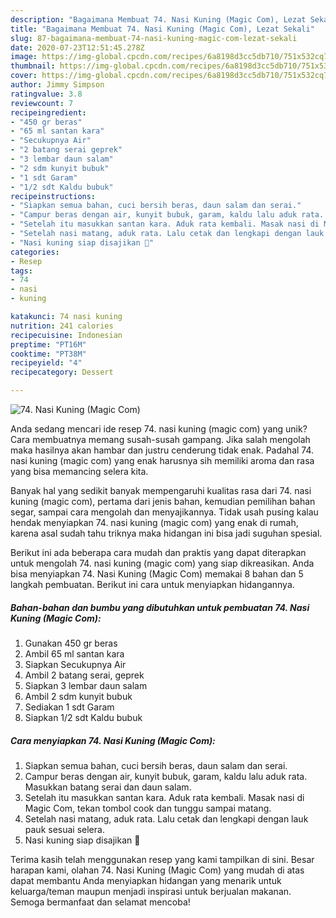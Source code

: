 ```yaml
---
description: "Bagaimana Membuat 74. Nasi Kuning (Magic Com), Lezat Sekali"
title: "Bagaimana Membuat 74. Nasi Kuning (Magic Com), Lezat Sekali"
slug: 87-bagaimana-membuat-74-nasi-kuning-magic-com-lezat-sekali
date: 2020-07-23T12:51:45.278Z
image: https://img-global.cpcdn.com/recipes/6a8198d3cc5db710/751x532cq70/74-nasi-kuning-magic-com-foto-resep-utama.jpg
thumbnail: https://img-global.cpcdn.com/recipes/6a8198d3cc5db710/751x532cq70/74-nasi-kuning-magic-com-foto-resep-utama.jpg
cover: https://img-global.cpcdn.com/recipes/6a8198d3cc5db710/751x532cq70/74-nasi-kuning-magic-com-foto-resep-utama.jpg
author: Jimmy Simpson
ratingvalue: 3.8
reviewcount: 7
recipeingredient:
- "450 gr beras"
- "65 ml santan kara"
- "Secukupnya Air"
- "2 batang serai geprek"
- "3 lembar daun salam"
- "2 sdm kunyit bubuk"
- "1 sdt Garam"
- "1/2 sdt Kaldu bubuk"
recipeinstructions:
- "Siapkan semua bahan, cuci bersih beras, daun salam dan serai."
- "Campur beras dengan air, kunyit bubuk, garam, kaldu lalu aduk rata. Masukkan batang serai dan daun salam."
- "Setelah itu masukkan santan kara. Aduk rata kembali. Masak nasi di Magic Com, tekan tombol cook dan tunggu sampai matang."
- "Setelah nasi matang, aduk rata. Lalu cetak dan lengkapi dengan lauk pauk sesuai selera."
- "Nasi kuning siap disajikan 🥰"
categories:
- Resep
tags:
- 74
- nasi
- kuning

katakunci: 74 nasi kuning 
nutrition: 241 calories
recipecuisine: Indonesian
preptime: "PT16M"
cooktime: "PT38M"
recipeyield: "4"
recipecategory: Dessert

---
```



![74. Nasi Kuning (Magic Com)](https://img-global.cpcdn.com/recipes/6a8198d3cc5db710/751x532cq70/74-nasi-kuning-magic-com-foto-resep-utama.jpg)

Anda sedang mencari ide resep 74. nasi kuning (magic com) yang unik? Cara membuatnya memang susah-susah gampang. Jika salah mengolah maka hasilnya akan hambar dan justru cenderung tidak enak. Padahal 74. nasi kuning (magic com) yang enak harusnya sih memiliki aroma dan rasa yang bisa memancing selera kita.

Banyak hal yang sedikit banyak mempengaruhi kualitas rasa dari 74. nasi kuning (magic com), pertama dari jenis bahan, kemudian pemilihan bahan segar, sampai cara mengolah dan menyajikannya. Tidak usah pusing kalau hendak menyiapkan 74. nasi kuning (magic com) yang enak di rumah, karena asal sudah tahu triknya maka hidangan ini bisa jadi suguhan spesial.




Berikut ini ada beberapa cara mudah dan praktis yang dapat diterapkan untuk mengolah 74. nasi kuning (magic com) yang siap dikreasikan. Anda bisa menyiapkan 74. Nasi Kuning (Magic Com) memakai 8 bahan dan 5 langkah pembuatan. Berikut ini cara untuk menyiapkan hidangannya.

<!--inarticleads1-->

##### Bahan-bahan dan bumbu yang dibutuhkan untuk pembuatan 74. Nasi Kuning (Magic Com):

1. Gunakan 450 gr beras
1. Ambil 65 ml santan kara
1. Siapkan Secukupnya Air
1. Ambil 2 batang serai, geprek
1. Siapkan 3 lembar daun salam
1. Ambil 2 sdm kunyit bubuk
1. Sediakan 1 sdt Garam
1. Siapkan 1/2 sdt Kaldu bubuk




<!--inarticleads2-->

##### Cara menyiapkan 74. Nasi Kuning (Magic Com):

1. Siapkan semua bahan, cuci bersih beras, daun salam dan serai.
1. Campur beras dengan air, kunyit bubuk, garam, kaldu lalu aduk rata. Masukkan batang serai dan daun salam.
1. Setelah itu masukkan santan kara. Aduk rata kembali. Masak nasi di Magic Com, tekan tombol cook dan tunggu sampai matang.
1. Setelah nasi matang, aduk rata. Lalu cetak dan lengkapi dengan lauk pauk sesuai selera.
1. Nasi kuning siap disajikan 🥰




Terima kasih telah menggunakan resep yang kami tampilkan di sini. Besar harapan kami, olahan 74. Nasi Kuning (Magic Com) yang mudah di atas dapat membantu Anda menyiapkan hidangan yang menarik untuk keluarga/teman maupun menjadi inspirasi untuk berjualan makanan. Semoga bermanfaat dan selamat mencoba!
